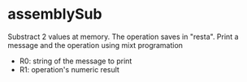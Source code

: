 # assemblySub
Substract 2 values at memory. The operation saves in "resta". Print a message and the operation using mixt programation

* R0: string of the message to print
* R1: operation's numeric result

